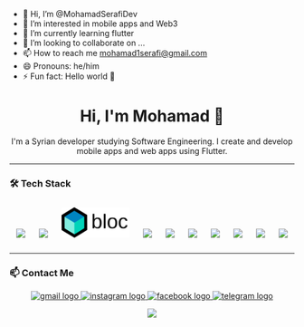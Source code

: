 - 👋 Hi, I’m @MohamadSerafiDev
- 👀 I’m interested in mobile apps and Web3
- 🌱 I’m currently learning flutter  
- 💞️ I’m looking to collaborate on ...
- 📫 How to reach me mohamad1serafi@gmail.com
- 😄 Pronouns: he/him
- ⚡ Fun fact: Hello world 🫠

<h1 align="center">Hi, I'm Mohamad 👋</h1>


<p align="center">
  I'm a Syrian developer studying Software Engineering.  
  I create and develop mobile apps and web apps using Flutter.
</p>



---



### 🛠️ Tech Stack

<p align="center">
  <!-- Dart -->
  <img src="https://cdn.jsdelivr.net/gh/devicons/devicon/icons/dart/dart-original.svg" width="80" style="margin: 10px;" />
  
  <!-- Flutter -->
  <img src="https://cdn.jsdelivr.net/gh/devicons/devicon/icons/flutter/flutter-original.svg" width="80" style="margin: 10px;" />
  
  <!-- Bloc -->
  <img src="https://raw.githubusercontent.com/felangel/bloc/master/assets/logos/bloc.png" width="120" style="margin: 10px;" />

  <!-- Provider -->
  <img src="https://camo.githubusercontent.com/0977fd183be878db6b1bff82fa0a3d10f282f001265dbcb7e64ed22930ebe448/68747470733a2f2f696d672e736869656c64732e696f2f62616467652f50726f76696465722d3543364243303f7374796c653d666f722d7468652d6261646765266c6f676f3d666c7574746572266c6f676f436f6c6f723d7768697465" width="120" style="margin: 10px;" />
  
  <!-- VS Code -->
  <img src="https://cdn.jsdelivr.net/gh/devicons/devicon@latest/icons/vscode/vscode-original.svg" width="80" style="margin: 10px;" />
  
  <!-- Android -->
  <img src="https://cdn.jsdelivr.net/gh/devicons/devicon@latest/icons/android/android-plain.svg" width="80" style="margin: 10px;" />
  
  <!-- SQL -->
  <img src="https://cdn.jsdelivr.net/gh/devicons/devicon/icons/sqlite/sqlite-original.svg" width="80" style="margin: 10px;" />
  
  <!-- MySQL -->
  <img src="https://cdn.jsdelivr.net/gh/devicons/devicon/icons/mysql/mysql-original.svg" width="80" style="margin: 10px;" />
  
  <!-- Firebase -->
  <img src="https://cdn.jsdelivr.net/gh/devicons/devicon@latest/icons/firebase/firebase-original-wordmark.svg" width="80" style="margin: 10px;" />
  
  <!-- Supabase -->
  <img src="https://cdn.jsdelivr.net/gh/devicons/devicon@latest/icons/supabase/supabase-original-wordmark.svg" width="120" style="margin: 10px;" />
</p>




---



### 📫 Contact Me


<p align="center">
  <a href="mailto:mohamad1serafi@gmail.com">
    <img src="https://img.shields.io/static/v1?message=mohamad1serafi@gmail.com&logo=gmail&label=Gmail&color=D14836&logoColor=white&labelColor=&style=flat" height="30" alt="gmail logo"  />
  </a>
  <a href="https://www.instagram.com/mhd_serafii?igsh=MW4zaHp4cDljM2o2Zg==" target="_blank">
    <img src="https://img.shields.io/static/v1?message=Instagram&logo=instagram&label=&color=E4405F&logoColor=white&labelColor=&style=flat" height="30" alt="instagram logo"  />
  </a>
  <a href="https://www.facebook.com/mohamad.sirafe.7">
    <img src="https://img.shields.io/static/v1?message=Facebook&logo=facebook&label=&color=1877F2&logoColor=white&labelColor=&style=flat" height="30" alt="facebook logo"  />
  </a>
  <a href="https://t.me/m12340w">
    <img src="https://img.shields.io/static/v1?message=Telegram&logo=telegram&label=&color=2CA5E0&logoColor=white&labelColor=&style=flat" height="30" alt="telegram logo"  />
  </a>
</p>

<p align="center">
  <img src="https://avatars.githubusercontent.com/u/206375622?s=400&u=53862c1ab1fbda917c207c15d7900a86f8da439b&v=4" width="250"" />
  </p>


